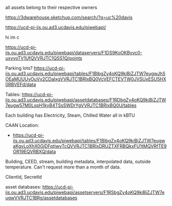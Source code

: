 all assets belong to their respective owners


https://3dwarehouse.sketchup.com/search/?q=uc%20davis

https://ucd-pi-iis.ou.ad3.ucdavis.edu/piwebapi/

hi im c

https://ucd-pi-iis.ou.ad3.ucdavis.edu/piwebapi/dataservers/F1DS9KoOKByvc0-uxyvoTV1UfQVVRJTC1QSS1Q/points

Parking lots?
https://ucd-pi-iis.ou.ad3.ucdavis.edu/piwebapi/tables/F1BlbgZy4oKQ9kiBiZJTW7eugwJhSOEaMUUUyOuVv2CDalxgVVRJTC1BRlxBQ0VcVEFCTEVTW0JVSUxESU5HX0RBVEFd/data

Tables:
https://ucd-pi-iis.ou.ad3.ucdavis.edu/piwebapi/assetdatabases/F1RDbgZy4oKQ9kiBiZJTW7eugw57M0LxpH1kyB4TSsSWDrYgVVRJTC1BRlxBQ0U/tables

Each building has Electricity, Steam, Chilled Water
all in kBTU

CAAN Location:
* https://ucd-pi-iis.ou.ad3.ucdavis.edu/piwebapi/tables/F1BlbgZy4oKQ9kiBiZJTW7eugwaKgvLoXhX0GjDFptjwvTcQVVRJTC1BRlxDRUZTXFRBQkxFU1tMQVRfTE9OR19EQVRBXQ/data

Building, CEED, stream, building metadata, interpolated data, outside temperature.
Can't request more than a month of data.

ClientId, SecretId

asset databases:
https://ucd-pi-iis.ou.ad3.ucdavis.edu/piwebapi/assetservers/F1RSbgZy4oKQ9kiBiZJTW7eugwVVRJTC1BRg/assetdatabases
